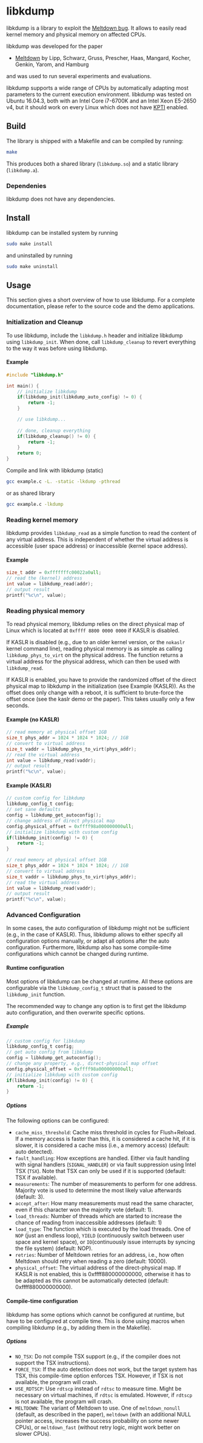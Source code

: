 # libkdump

libkdump is a library to exploit the [Meltdown bug](https://meltdown.help). It allows to easily read kernel memory and physical memory on affected CPUs. 

libkdump was developed for the paper 
 
 * [Meltdown](https://meltdown.help/meltdown.pdf) by Lipp, Schwarz, Gruss, Prescher, Haas, Mangard, Kocher, Genkin, Yarom, and Hamburg
 
 and was used to run several experiments and evaluations. 
 
libkdump supports a wide range of CPUs by automatically adapting most parameters to the current execution environment. 
libkdump was tested on Ubuntu 16.04.3, both with an Intel Core i7-6700K and an Intel Xeon E5-2650 v4, but it should work on every Linux which does not have [KPTI](https://en.wikipedia.org/wiki/Kernel_page-table_isolation) enabled. 

## Build

The library is shipped with a Makefile and can be compiled by running:

```bash
make
```

This produces both a shared library (`libkdump.so`) and a static library (`libkdump.a`).

### Dependenies

libkdump does not have any dependencies. 

## Install

libkdump can be installed system by running
```bash
sudo make install
```
and uninstalled by running
```bash
sudo make uninstall
```


## Usage

This section gives a short overview of how to use libkdump. For a complete documentation, please refer to the source code and the demo applications. 

### Initialization and Cleanup

To use libkdump, include the `libkdump.h` header and initialize libkdump using `libkdump_init`. When done, call `libkdump_cleanup` to revert everything to the way it was before using libkdump. 

#### Example 

```c
#include "libkdump.h"

int main() {
	// initialize libkdump
	if(libkdump_init(libkdump_auto_config) != 0) {
		return -1;
	}

	// use libkdump...
	
	// done, cleanup everything
	if(libkdump_cleanup() != 0) {
		return -1;
	}
	return 0;
}
```

Compile and link with libkdump (static)
```bash
gcc example.c -L. -static -lkdump -pthread
```
or as shared library
```bash
gcc example.c -lkdump
```

### Reading kernel memory

libkdump provides `libkdump_read` as a simple function to read the content of any virtual address. This is independent of whether the virtual address is accessible (user space address) or inaccessible (kernel space address). 

#### Example

```c
size_t addr = 0xfffffffc00022a0ull;
// read the (kernel) address
int value = libkdump_read(addr);
// output result
printf("%c\n", value);
```
### Reading physical memory

To read physical memory, libkdump relies on the direct physical map of Linux which is located at `0xffff 8800 0000 0000` if KASLR is disabled. 

If KASLR is disabled (e.g., due to an older kernel version, or the `nokaslr` kernel command line), reading physical memory is as simple as calling `libkdump_phys_to_virt` on the physical address. The function returns a virtual address for the physical address, which can then be used with `libkdump_read`.

If KASLR is enabled, you have to provide the randomized offset of the direct physical map to libkdump in the initialization (see Example (KASLR)). As the offset does only change with a reboot, it is sufficient to brute-force the offset once (see the kaslr demo or the paper). This takes usually only a few seconds. 

#### Example (no KASLR)
```c
// read memory at physical offset 1GB
size_t phys_addr = 1024 * 1024 * 1024; // 1GB
// convert to virtual address
size_t vaddr = libkdump_phys_to_virt(phys_addr);
// read the virtual address
int value = libkdump_read(vaddr);
// output result
printf("%c\n", value);
```

#### Example (KASLR)
```c
// custom config for libkdump
libkdump_config_t config;
// set sane defaults
config = libkdump_get_autoconfig();
// change address of direct physical map
config.physical_offset = 0xffff98a000000000ull;
// initialize libkdump with custom config
if(libkdump_init(config) != 0) {
	return -1;
}

// read memory at physical offset 1GB
size_t phys_addr = 1024 * 1024 * 1024; // 1GB
// convert to virtual address
size_t vaddr = libkdump_phys_to_virt(phys_addr);
// read the virtual address
int value = libkdump_read(vaddr);
// output result
printf("%c\n", value);
```

### Advanced Configuration

In some cases, the auto configuration of libkdump might not be sufficient (e.g., in the case of KASLR). Thus, libkdump allows to either specify all configuration options manually, or adapt all options after the auto configuration. Furthermore, libkdump also has some compile-time configurations which cannot be changed during runtime. 

#### Runtime configuration

Most options of libkdump can be changed at runtime. All these options are configurable via the `libkdump_config_t` struct that is passed to the `libkdump_init` function. 

The recommended way to change any option is to first get the libkdump auto configuration, and then overwrite specific options.

##### Example

```c
// custom config for libkdump
libkdump_config_t config;
// get auto config from libkdump
config = libkdump_get_autoconfig();
// change any property, e.g., direct-physical map offset
config.physical_offset = 0xffff98a000000000ull;
// initialize libkdump with custom config
if(libkdump_init(config) != 0) {
	return -1;
}
```

##### Options

The following options can be configured:

*  `cache_miss_threshold`: Cache miss threshold in cycles for Flush+Reload. If a memory access is faster than this, it is considered a cache hit, if it is slower, it is considered a cache miss (i.e., a memory access) (default: auto detected).
*  `fault_handling`: How exceptions are handled. Either via fault handling with signal handlers (`SIGNAL_HANDLER`) or via fault suppression using Intel TSX (`TSX`). Note that TSX can only be used if it is supported (default: TSX if available).
*  `measurements`: The number of measurements to perform for one address. Majority vote is used to determine the most likely value afterwards (default: 3). 
*  `accept_after`: How many measurements must read the same character, even if this character won the majority vote (default: 1).
*  `load_threads`: Number of threads which are started to increase the chance of reading from inaccessible addresses (default: 1)
*  `load_type`: The function which is executed by the load threads. One of `NOP` (just an endless loop), `YIELD` (continuously switch between user space and kernel space), or `IO`(continuously issue interrupts by syncing the file system) (default: NOP). 
*  `retries`: Number of Meltdown retries for an address, i.e., how often Meltdown should retry when reading a zero (default: 10000). 
* `physical_offset`: The virtual address of the direct-physical map. If KASLR is not enabled, this is 0xffff880000000000, otherwise it has to be adapted as this cannot be automatically detected (default: 0xffff880000000000).



#### Compile-time configuration

libkdump has some options which cannot be configured at runtime, but have to be configured at compile time. This is done using macros when compiling libkdump (e.g., by adding them in the Makefile). 

##### Options

* `NO_TSX`: Do not compile TSX support (e.g., if the compiler does not support the TSX instructions).
* `FORCE_TSX`: If the auto detection does not work, but the target system has TSX, this compile-time option enforces TSX. However, if TSX is not available, the program will crash. 
* `USE_RDTSCP`: Use `rdtscp` instead of `rdtsc` to measure time. Might be necessary on virtual machines, if `rdtsc` is emulated. However, if `rdtscp` is not available, the program will crash. 
* `MELTDOWN`: The variant of Meltdown to use. One of `meltdown_nonull` (default, as described in the paper), `meltdown` (with an additional NULL pointer access, increases the success probability on some newer CPUs), or `meltdown_fast` (without retry logic, might work better on slower CPUs). 


